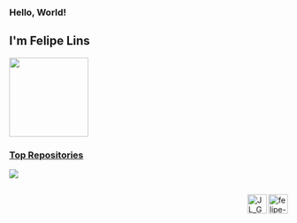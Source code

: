### Hello, World!
## I'm Felipe Lins

<!--Stats-->
<div>
<a href="https://github.com/felipeliins">
<img aling="center" height="143" src="https://github-readme-stats.vercel.app/api?username=felipeliins&show_icons=true&theme=midnight-purple&include_all_commits=true&count_private=true"/>
</div>

### **Top Repositories**
<a href="https://github.com/felipeliins/CIRCULO-POLIMORFICO">
<img align="center" src="https://github-readme-stats.vercel.app/api/pin/?username=felipeliins&repo=CIRCULO-POLIMORFICO&theme=midnight-purple">
</a>

##

<!--Icons Social_Medias-->
<a href="https://www.linkedin.com/in/jo%C3%A3o-lucas-a460b421b/" target="_blank">
  <img align="right" alt="felipe-liins" width="35" src="https://img.icons8.com/fluency/48/000000/linkedin.png">
<a href = "mailto:linsfelipe1819@gmail.com" target="_blank">
  <img align="right" alt="JL_Gmail" width="35" src="https://img.icons8.com/fluency/48/000000/gmail-new.png">
